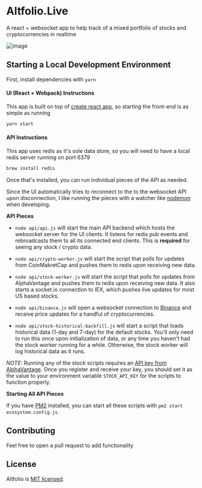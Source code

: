 # Altfolio.Live


A react + websocket app to help track of a mixed portfolio of stocks and cryptocurrencies in realtime

![image](https://user-images.githubusercontent.com/1296162/35300381-13b0dfb2-003d-11e8-9498-eec57f29355f.png)

## Starting a Local Development Environment

First, install dependencies with `yarn`

#### UI (React + Webpack) Instructions

This app is built on top of [create react app](https://github.com/facebook/create-react-app), so starting the front-end is as simple as running

```bash
yarn start
```

#### API Instructions

This app uses redis as it's sole data store, so you will need to have a local redis server running on port 6379

```bash
brew install redis
```

Once that's installed, you can run individual pieces of the API as needed.

Since the UI automatically tries to reconnect to the to the websocket API upon disconnection, I like running the pieces with a watcher like [nodemon](https://github.com/remy/nodemon) when developing.

**API Pieces**

* `node api/api.js` will start the main API backend which hosts the websocket server for the UI clients. It listens for redis pub events and rebroadcasts them to all its connected end clients. This is **required** for seeing any stock / crypto data.

* `node api/crypto-worker.js` will start the script that polls for updates from CoinMakretCap and pushes them to redis upon receiving new data.

* `node api/stock-worker.js` will start the script that polls for updates from AlphaVantage and pushes them to redis upon receiving new data. It also starts a socket.io connection to IEX, which pushes live updates for most US based stocks. 

* `node api/binance.js` will open a websocket connection to [Binance](https://github.com/binance-exchange/binance-official-api-docs/blob/master/web-socket-streams.md) and receive price updates for a handful of cryptocurrencies. 

* `node api/stock-historical-backfill.js` will start a script that loads historical data (1-day and 7-day) for the default stocks. You'll only need to run this once upon initialization of data, or any time you haven't had the stock worker running for a while. Otherwise, the stock worker will log historical data as it runs. 

_NOTE:_ Running any of the stock scripts requires an [API key from AlphaVantage](https://www.alphavantage.co/support/#api-key). Once you register and receive your key, you should set it as the value to your environment variable `STOCK_API_KEY` for the scripts to function properly. 

**Starting All API Pieces**

If you have [PM2](http://pm2.keymetrics.io/) installed, you can start all these scripts with `pm2 start ecosystem.config.js`.  

## Contributing
Feel free to open a pull request to add functionality

## License
Altfolio is [MIT licensed](LICENSE).




